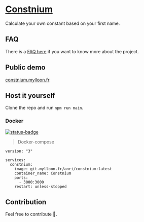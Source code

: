 # [Constnium](https://git.mylloon.fr/Anri/Constnium)

Calculate your own constant based on your first name.

## FAQ

There is a [FAQ here](./FAQ.md) if you want to know more about the project.

## Public demo

[constnium.mylloon.fr](https://constnium.mylloon.fr/)

## Host it yourself

Clone the repo and run `npm run main`.

### Docker

[![status-badge](https://ci.mylloon.fr/api/badges/73/status.svg)](https://ci.mylloon.fr/repos/73)

> Docker-compose

```docker-compose
version: "3"

services:
  constnium:
    image: git.mylloon.fr/anri/constnium:latest
    container_name: Constnium
    ports:
      - 3000:3000
    restart: unless-stopped
```

## Contribution

Feel free to contribute 🙂.
